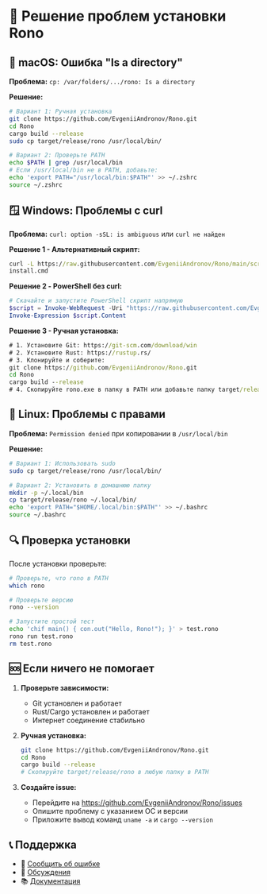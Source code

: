 # 🔧 Решение проблем установки Rono

## 🍎 macOS: Ошибка "Is a directory"

**Проблема:** `cp: /var/folders/.../rono: Is a directory`

**Решение:**
```bash
# Вариант 1: Ручная установка
git clone https://github.com/EvgeniiAndronov/Rono.git
cd Rono
cargo build --release
sudo cp target/release/rono /usr/local/bin/

# Вариант 2: Проверьте PATH
echo $PATH | grep /usr/local/bin
# Если /usr/local/bin не в PATH, добавьте:
echo 'export PATH="/usr/local/bin:$PATH"' >> ~/.zshrc
source ~/.zshrc
```

## 🪟 Windows: Проблемы с curl

**Проблема:** `curl: option -sSL: is ambiguous` или `curl не найден`

**Решение 1 - Альтернативный скрипт:**
```cmd
curl -L https://raw.githubusercontent.com/EvgeniiAndronov/Rono/main/scripts/install-windows.cmd -o install.cmd
install.cmd
```

**Решение 2 - PowerShell без curl:**
```powershell
# Скачайте и запустите PowerShell скрипт напрямую
$script = Invoke-WebRequest -Uri "https://raw.githubusercontent.com/EvgeniiAndronov/Rono/main/scripts/install.ps1" -UseBasicParsing
Invoke-Expression $script.Content
```

**Решение 3 - Ручная установка:**
```cmd
# 1. Установите Git: https://git-scm.com/download/win
# 2. Установите Rust: https://rustup.rs/
# 3. Клонируйте и соберите:
git clone https://github.com/EvgeniiAndronov/Rono.git
cd Rono
cargo build --release
# 4. Скопируйте rono.exe в папку в PATH или добавьте папку target/release в PATH
```

## 🐧 Linux: Проблемы с правами

**Проблема:** `Permission denied` при копировании в `/usr/local/bin`

**Решение:**
```bash
# Вариант 1: Использовать sudo
sudo cp target/release/rono /usr/local/bin/

# Вариант 2: Установить в домашнюю папку
mkdir -p ~/.local/bin
cp target/release/rono ~/.local/bin/
echo 'export PATH="$HOME/.local/bin:$PATH"' >> ~/.bashrc
source ~/.bashrc
```

## 🔍 Проверка установки

После установки проверьте:

```bash
# Проверьте, что rono в PATH
which rono

# Проверьте версию
rono --version

# Запустите простой тест
echo 'chif main() { con.out("Hello, Rono!"); }' > test.rono
rono run test.rono
rm test.rono
```

## 🆘 Если ничего не помогает

1. **Проверьте зависимости:**
   - Git установлен и работает
   - Rust/Cargo установлен и работает
   - Интернет соединение стабильно

2. **Ручная установка:**
   ```bash
   git clone https://github.com/EvgeniiAndronov/Rono.git
   cd Rono
   cargo build --release
   # Скопируйте target/release/rono в любую папку в PATH
   ```

3. **Создайте issue:**
   - Перейдите на https://github.com/EvgeniiAndronov/Rono/issues
   - Опишите проблему с указанием ОС и версии
   - Приложите вывод команд `uname -a` и `cargo --version`

## 📞 Поддержка

- 🐛 [Сообщить об ошибке](https://github.com/EvgeniiAndronov/Rono/issues)
- 💬 [Обсуждения](https://github.com/EvgeniiAndronov/Rono/discussions)
- 📚 [Документация](https://github.com/EvgeniiAndronov/Rono)